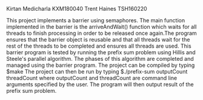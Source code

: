 Kirtan Medicharla KXM180040 
Trent Haines TSH160220

This project implements a barrier using semaphores. The main function implemented in the barrier is the arriveAndWait() function which waits for all threads to finish processing in order to be released once again.The program ensures that the barrier object is reusable and that all threads wait for the rest of the threads to be completed and ensures all threads are used.
This barrier program is tested by running the prefix sum problem using Hillis and Steele's parallel algorithm. The phases of this algorithm are completed and managed using the barrier program. 
The project can be compiled by typing 
    $make
The project can then be run by typing 
    $./prefix-sum outputCount threadCount 
where outputCount and threadCount are command line arguments specified by the user.
The program will then output result of the prefix sum problem.